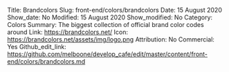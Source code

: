 Title: Brandcolors
Slug: front-end/colors/brandcolors
Date: 15 August 2020
Show_date: No
Modified: 15 August 2020
Show_modified: No
Category: Colors
Summary: The biggest collection of official brand color codes around
Link: https://brandcolors.net/
Icon: https://brandcolors.net/assets/img/logo.png
Attribution: No
Commercial: Yes
Github_edit_link: https://github.com/melboone/develop_cafe/edit/master/content/front-end/colors/brandcolors.md